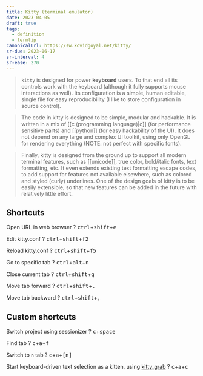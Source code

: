 ```yaml
---
title: Kitty (terminal emulator)
date: 2023-04-05
draft: true
tags:
  - definition
  - termtip
canonicalUrl: https://sw.kovidgoyal.net/kitty/
sr-due: 2023-06-17
sr-interval: 4
sr-ease: 270
---
```


> `kitty` is designed for power **keyboard** users. To that end all its controls
> work with the keyboard (although it fully supports mouse interactions as
> well). Its configuration is a simple, human editable, single file for easy
> reproducibility (I like to store configuration in source control).

> The code in kitty is designed to be simple, modular and hackable. It is
> written in a mix of [[c (programming language)|c]] (for
> performance sensitive parts) and [[python]] (for easy hackability
> of the UI). It does not depend on any large and complex UI toolkit, using only
> OpenGL for rendering everything (NOTE: not perfect with specific fonts).

> Finally, kitty is designed from the ground up to support all modern terminal
> features, such as [[unicode]], true color, bold/italic fonts,
> text formatting, etc. It even extends existing text formatting escape codes,
> to add support for features not available elsewhere, such as colored and
> styled (curly) underlines. One of the design goals of kitty is to be easily
> extensible, so that new features can be added in the future with relatively
> little effort.

## Shortcuts

Open URL in web browser
?
<kbd>ctrl</kbd>+<kbd>shift</kbd>+<kbd>e</kbd>
<!--SR:!2023-04-16,1,232-->

Edit kitty.conf
?
<kbd>ctrl</kbd>+<kbd>shift</kbd>+<kbd>f2</kbd>
<!--SR:!2023-05-03,18,270-->

Reload kitty.conf
?
<kbd>ctrl</kbd>+<kbd>shift</kbd>+<kbd>f5</kbd>
<!--SR:!2023-04-19,4,272-->

Go to specific tab
?
<kbd>ctrl</kbd>+<kbd>alt</kbd>+<kbd>n</kbd>
<!--SR:!2023-04-19,4,272-->

Close current tab
?
<kbd>ctrl</kbd>+<kbd>shift</kbd>+<kbd>q</kbd>
<!--SR:!2023-05-05,3,212-->

Move tab forward
?
<kbd>ctrl</kbd>+<kbd>shift</kbd>+<kbd>.</kbd>
<!--SR:!2023-04-16,1,232-->

Move tab backward
?
<kbd>ctrl</kbd>+<kbd>shift</kbd>+<kbd>,</kbd>
<!--SR:!2023-04-16,1,232-->

## Custom shortcuts

Switch project using sessionizer
?
<kbd>c</kbd>+<kbd>space</kbd>
<!--SR:!2023-04-19,4,272-->

Find tab
?
<kbd>c</kbd>+<kbd>a</kbd>+<kbd>f</kbd>
<!--SR:!2023-05-05,3,212-->

Switch to `n` tab
?
<kbd>c</kbd>+<kbd>a</kbd>+<kbd>[n]</kbd>
<!--SR:!2023-04-19,4,272-->

Start keyboard-driven text selection as a kitten, using [kitty_grab](https://github.com/yurikhan/kitty_grab)
?
<kbd>c</kbd>+<kbd>a</kbd>+<kbd>c</kbd>
<!--SR:!2023-04-16,1,232-->
